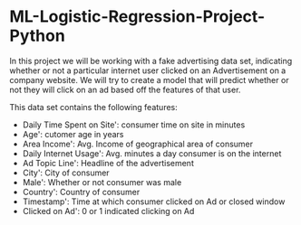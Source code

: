 # ML-Logistic-Regression-Project-Python


In this project we will be working with a fake advertising data set, indicating whether or not a particular internet user clicked on an Advertisement on a company website. We will try to create a model that will predict whether or not they will click on an ad based off the features of that user.

This data set contains the following features:

- Daily Time Spent on Site': consumer time on site in minutes
- Age': cutomer age in years
- Area Income': Avg. Income of geographical area of consumer
- Daily Internet Usage': Avg. minutes a day consumer is on the internet
- Ad Topic Line': Headline of the advertisement
- City': City of consumer
- Male': Whether or not consumer was male
- Country': Country of consumer
- Timestamp': Time at which consumer clicked on Ad or closed window
- Clicked on Ad': 0 or 1 indicated clicking on Ad
